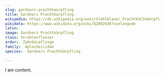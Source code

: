 ```yaml
---
slug: gardners-prachtkaerpfling
title: Gardners Prachtkärpfling
wikipedia: https://de.wikipedia.org/wiki/Stahlblauer_Prachtk%C3%A4rpfling
wikidata: https://www.wikidata.org/wiki/Q2092830?uselang=de 
latin:
image: Gardners Prachtkärpfling
class: Strahlenflosser
order:  Zahnkärpflinge
family:  Aplocheilidae
species:  Gardners Prachtkärpfling

---
```


I am content.
